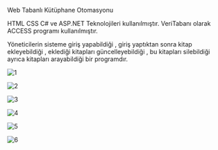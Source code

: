 Web Tabanlı Kütüphane Otomasyonu


HTML CSS C# ve ASP.NET Teknolojileri kullanılmıştır.
VeriTabanı olarak ACCESS programı kullanılmıştır.



Yöneticilerin sisteme giriş yapabildiği , giriş yaptıktan sonra kitap ekleyebildiği , eklediği kitapları güncelleyebildiği , bu kitapları silebildiği ayrıca kitapları arayabildiği bir programdır.


![1](https://github.com/MertErolSenturk/ASP.NET-ile-Kutuphane-Otomasyonu/assets/102385998/e5fea402-13dc-4f58-ba98-3eecad949df7)




![2](https://github.com/MertErolSenturk/ASP.NET-ile-Kutuphane-Otomasyonu/assets/102385998/16f51a72-59b0-4dfe-a02d-ba5658943375)




![3](https://github.com/MertErolSenturk/ASP.NET-ile-Kutuphane-Otomasyonu/assets/102385998/10016659-3df5-4d6d-95bb-e97aea545ad2)




![4](https://github.com/MertErolSenturk/ASP.NET-ile-Kutuphane-Otomasyonu/assets/102385998/11184502-9680-44d0-9472-333c4fe7b5a7)




![5](https://github.com/MertErolSenturk/ASP.NET-ile-Kutuphane-Otomasyonu/assets/102385998/81a2b768-d363-4d82-a113-bd0cd51f5a8b)




![6](https://github.com/MertErolSenturk/ASP.NET-ile-Kutuphane-Otomasyonu/assets/102385998/978ca19b-e51d-4ef7-8587-2d3f7bb08514)
